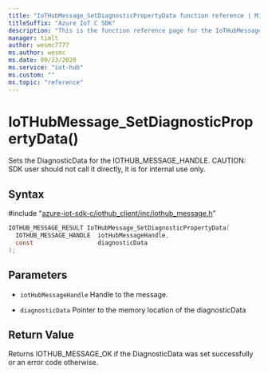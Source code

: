 ```yaml
---                             
title: "IoTHubMessage_SetDiagnosticPropertyData function reference | Microsoft Docs" 
titleSuffix: "Azure IoT C SDK"            
description: "This is the function reference page for the IoTHubMessage_SetDiagnosticPropertyData() function in the Azure IoT C SDK. This SDK is used with Azure IoT Hub and Azure IoT Hub Device Provisioning Service"            
manager: timlt                 
author: wesmc7777              
ms.author: wesmc               
ms.date: 09/23/2020                    
ms.service: "iot-hub"             
ms.custom: ""                
ms.topic: "reference"        
---                            
```


# IoTHubMessage_SetDiagnosticPropertyData()

Sets the DiagnosticData for the IOTHUB_MESSAGE_HANDLE. CAUTION: SDK user should not call it directly, it is for internal use only.

## Syntax

\#include "[azure-iot-sdk-c/iothub_client/inc/iothub_message.h](../iothub-message-h.md)"  
```C
IOTHUB_MESSAGE_RESULT IoTHubMessage_SetDiagnosticPropertyData(
  IOTHUB_MESSAGE_HANDLE  iotHubMessageHandle,
  const                  diagnosticData
);
```

## Parameters
* `iotHubMessageHandle` Handle to the message. 

* `diagnosticData` Pointer to the memory location of the diagnosticData

## Return Value
Returns IOTHUB_MESSAGE_OK if the DiagnosticData was set successfully or an error code otherwise.

